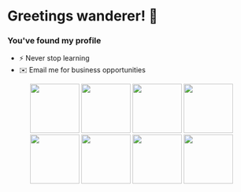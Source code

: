 # Greetings wanderer! 🌱
### You've found my profile 

- ⚡ Never stop learning
- ✉️ Email me for business opportunities

<p align="center">
  <img name="vscode" src="https://media.giphy.com/media/IdyAQJVN2kVPNUrojM/giphy.gif" width="100">
  <img name="angular" src="https://media.giphy.com/media/XEDIHHp3i8bVoEdxd7/giphy.gif" width="100">

 <img name="javascript" src="https://media.giphy.com/media/ln7z2eWriiQAllfVcn/giphy.gif" width="100">
 <img name="node" src="https://media.giphy.com/media/kdFc8fubgS31b8DsVu/giphy.gif" width="100">
 
 <img name="firebase" src="https://media.giphy.com/media/Ri2TUcKlaOcaDBxFpY/giphy.gif" width="100">

 <img name="css3" src="https://media.giphy.com/media/fsEaZldNC8A1PJ3mwp/giphy.gif" width="100">
 <img name="html5" src="https://media.giphy.com/media/XAxylRMCdpbEWUAvr8/giphy.gif" width="100">
  <img name="github" src="https://media.giphy.com/media/KzJkzjggfGN5Py6nkT/giphy.gif" width="100">
</p>

